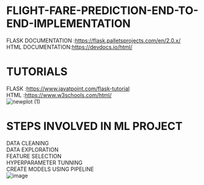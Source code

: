 # FLIGHT-FARE-PREDICTION-END-TO-END-IMPLEMENTATION
FLASK DOCUMENTATION :https://flask.palletsprojects.com/en/2.0.x/ <br>
HTML DOCUMENTATION:https://devdocs.io/html/<br>
# TUTORIALS
FLASK :https://www.javatpoint.com/flask-tutorial<br>
HTML :https://www.w3schools.com/html/<br>
![newplot (1)](https://user-images.githubusercontent.com/47810389/122585222-e3b6e800-d078-11eb-89cc-bb6396802180.png)
# STEPS INVOLVED IN ML PROJECT
DATA CLEANING<br>
DATA EXPLORATION<br>
FEATURE SELECTION<br>
HYPERPARAMETER TUNNING<br>
CREATE MODELS USING PIPELINE<br>
![image](https://user-images.githubusercontent.com/47810389/122585693-650e7a80-d079-11eb-8280-92d09c60c87c.png)
